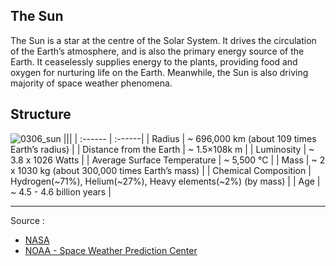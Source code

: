 ## The Sun

The Sun is a star at the centre of the Solar System. It drives the circulation of the Earth’s atmosphere, and is also the primary energy source of the Earth.  It ceaselessly supplies energy to the plants, providing food and oxygen for nurturing life on the Earth.  Meanwhile, the Sun is also driving majority of space weather phenomena.

## Structure

![0306_sun](./static/0306_sun.png)
|||
| :------ | :------|
| Radius                        | ~ 696,000 km (about 109 times Earth’s radius)                |
| Distance from    the Earth | ~ 1.5×108k m                                             |
| Luminosity                | ~ 3.8 x 1026 Watts                              |
| Average Surface   Temperature | ~ 5,500 °C                                               |
| Mass                      | ~ 2 x 1030 kg (about 300,000 times Earth’s mass)         |
| Chemical Composition      | Hydrogen(~71%), Helium(~27%), Heavy elements(~2%) (by mass) |
| Age                       | ~ 4.5 - 4.6 billion years                                |


---
Source :
- [NASA](https://www.nasa.gov/)
- [NOAA - Space Weather Prediction Center](https://www.swpc.noaa.gov/)